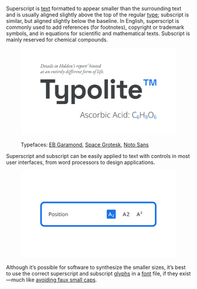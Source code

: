 
Superscript is [text](/glossary/text_copy) formatted to appear smaller than the surrounding text and is usually aligned slightly above the top of the regular [type](/glossary/type); subscript is similar, but aligned slightly below the baseline. In English, superscript is commonly used to add references (for footnotes), copyright or trademark symbols, and in equations for scientific and mathematical texts. Subscript is mainly reserved for chemical compounds.

<figure>

![Montage: A paragraph with a superscript reference to a footnote, a heading with a superscript trademark, and a chemical formula with subscript atomic numbers.](images/thumbnail.svg)

<figcaption>Typefaces: <a href="https://fonts.google.com/specimen/EB+Garamond">EB Garamond</a>, <a href="https://fonts.google.com/specimen/Space+Grotesk">Space Grotesk</a>, <a href="https://fonts.google.com/noto/fonts">Noto Sans</a></figcaption>

</figure>

Superscript and subscript can be easily applied to text with controls in most user interfaces, from word processors to design applications.

<figure>

![An approximation of the superscript/subscript options often found in applications’ user interfaces.](images/superscript_subscript_2.svg)

</figure>

Although it’s possible for software to synthesize the smaller sizes, it’s best to use the correct superscript and subscript [glyphs](/glossary/glyph) in a [font](/glossary/font) file, if they exist—much like [avoiding faux small caps](/lesson/choosing_type/choosing_reliable_typefaces).
